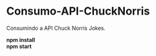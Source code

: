# Consumo-API-ChuckNorris
Consumindo a API Chuck Norris Jokes.

<strong>npm install</strong><br>
<strong>npm start</strong>
